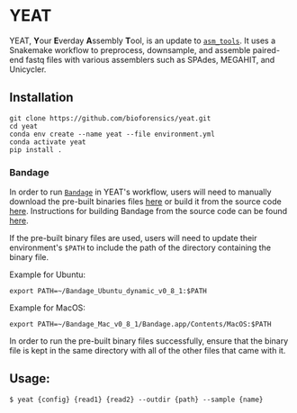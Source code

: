 # YEAT

YEAT, **Y**our **E**verday **A**ssembly **T**ool, is an update to [`asm_tools`](https://github.com/bioforensics/asm_tools). It uses a Snakemake workflow to preprocess, downsample, and assemble paired-end fastq files with various assemblers such as SPAdes, MEGAHIT, and Unicycler.

## Installation

```
git clone https://github.com/bioforensics/yeat.git
cd yeat
conda env create --name yeat --file environment.yml
conda activate yeat
pip install .
```

### Bandage

In order to run [`Bandage`](https://github.com/rrwick/Bandage) in YEAT's workflow, users will need to manually download the pre-built binaries files [here](https://rrwick.github.io/Bandage/) or build it from the source code [here](https://github.com/rrwick/Bandage). Instructions for building Bandage from the source code can be found [here](https://github.com/rrwick/Bandage#building-from-source).

If the pre-built binary files are used, users will need to update their environment's `$PATH` to include the path of the directory containing the binary file.

Example for Ubuntu:
```
export PATH=~/Bandage_Ubuntu_dynamic_v0_8_1:$PATH
```

Example for MacOS:
```
export PATH=~/Bandage_Mac_v0_8_1/Bandage.app/Contents/MacOS:$PATH
```

In order to run the pre-built binary files successfully, ensure that the binary file is kept in the same directory with all of the other files that came with it.

## Usage:

```$ yeat {config} {read1} {read2} --outdir {path} --sample {name}```
